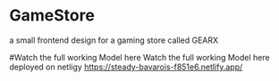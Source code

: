 # GameStore
a small frontend design for a gaming store called GEARX 

#Watch the full working Model here
Watch the full working Model here deployed on netligy 
https://steady-bavarois-f851e6.netlify.app/
